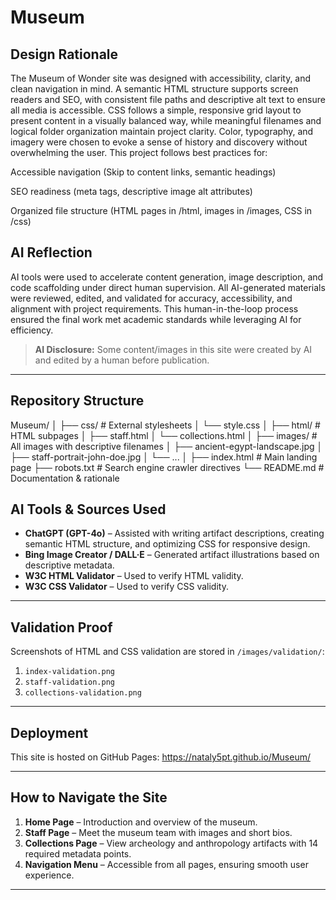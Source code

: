 # Museum

## Design Rationale
The Museum of Wonder site was designed with accessibility, clarity, and clean navigation in mind. A semantic HTML structure supports screen readers and SEO, with consistent file paths and descriptive alt text to ensure all media is accessible. CSS follows a simple, responsive grid layout to present content in a visually balanced way, while meaningful filenames and logical folder organization maintain project clarity. Color, typography, and imagery were chosen to evoke a sense of history and discovery without overwhelming the user.
This project follows best practices for:

Accessible navigation (Skip to content links, semantic headings)

SEO readiness (meta tags, descriptive image alt attributes)

Organized file structure (HTML pages in /html, images in /images, CSS in /css)

## AI Reflection
AI tools were used to accelerate content generation, image description, and code scaffolding under direct human supervision. All AI-generated materials were reviewed, edited, and validated for accuracy, accessibility, and alignment with project requirements. This human-in-the-loop process ensured the final work met academic standards while leveraging AI for efficiency.

> **AI Disclosure:** Some content/images in this site were created by AI and edited by a human before publication.

---

## Repository Structure
Museum/
│
├── css/                 # External stylesheets
│   └── style.css
│
├── html/                # HTML subpages
│   ├── staff.html
│   └── collections.html
│
├── images/              # All images with descriptive filenames
│   ├── ancient-egypt-landscape.jpg
│   ├── staff-portrait-john-doe.jpg
│   └── ...
│
├── index.html           # Main landing page
├── robots.txt           # Search engine crawler directives
└── README.md            # Documentation & rationale


## AI Tools & Sources Used
- **ChatGPT (GPT-4o)** – Assisted with writing artifact descriptions, creating semantic HTML structure, and optimizing CSS for responsive design.
- **Bing Image Creator / DALL·E** – Generated artifact illustrations based on descriptive metadata.
- **W3C HTML Validator** – Used to verify HTML validity.
- **W3C CSS Validator** – Used to verify CSS validity.

---

## Validation Proof
Screenshots of HTML and CSS validation are stored in `/images/validation/`:
1. `index-validation.png`
2. `staff-validation.png`
3. `collections-validation.png`

---

## Deployment
This site is hosted on GitHub Pages:
https://nataly5pt.github.io/Museum/

---

## How to Navigate the Site
1. **Home Page** – Introduction and overview of the museum.
2. **Staff Page** – Meet the museum team with images and short bios.
3. **Collections Page** – View archeology and anthropology artifacts with 14 required metadata points.
4. **Navigation Menu** – Accessible from all pages, ensuring smooth user experience.

---


